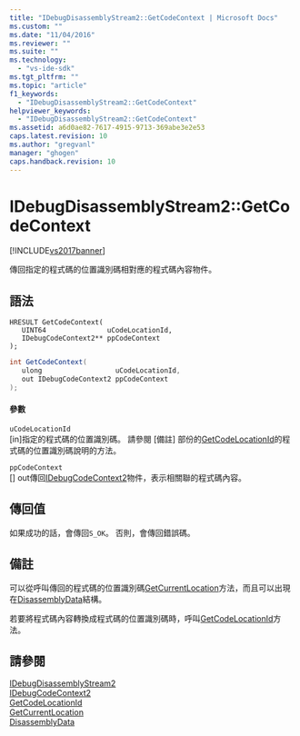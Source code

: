 ```yaml
---
title: "IDebugDisassemblyStream2::GetCodeContext | Microsoft Docs"
ms.custom: ""
ms.date: "11/04/2016"
ms.reviewer: ""
ms.suite: ""
ms.technology: 
  - "vs-ide-sdk"
ms.tgt_pltfrm: ""
ms.topic: "article"
f1_keywords: 
  - "IDebugDisassemblyStream2::GetCodeContext"
helpviewer_keywords: 
  - "IDebugDisassemblyStream2::GetCodeContext"
ms.assetid: a6d0ae82-7617-4915-9713-369abe3e2e53
caps.latest.revision: 10
ms.author: "gregvanl"
manager: "ghogen"
caps.handback.revision: 10
---
```

# IDebugDisassemblyStream2::GetCodeContext
[!INCLUDE[vs2017banner](../../../code-quality/includes/vs2017banner.md)]

傳回指定的程式碼的位置識別碼相對應的程式碼內容物件。  
  
## 語法  
  
```cpp#  
HRESULT GetCodeContext(   
   UINT64               uCodeLocationId,  
   IDebugCodeContext2** ppCodeContext  
);  
```  
  
```c#  
int GetCodeContext(   
   ulong                  uCodeLocationId,  
   out IDebugCodeContext2 ppCodeContext  
);  
```  
  
#### 參數  
 `uCodeLocationId`  
 \[in\]指定的程式碼的位置識別碼。  請參閱 \[備註\] 部份的[GetCodeLocationId](../Topic/IDebugDisassemblyStream2::GetCodeLocationId.md)的程式碼的位置識別碼說明的方法。  
  
 `ppCodeContext`  
 \[\] out傳回[IDebugCodeContext2](../../../extensibility/debugger/reference/idebugcodecontext2.md)物件，表示相關聯的程式碼內容。  
  
## 傳回值  
 如果成功的話，會傳回`S_OK`。 否則，會傳回錯誤碼。  
  
## 備註  
 可以從呼叫傳回的程式碼的位置識別碼[GetCurrentLocation](../Topic/IDebugDisassemblyStream2::GetCurrentLocation.md)方法，而且可以出現在[DisassemblyData](../../../extensibility/debugger/reference/disassemblydata.md)結構。  
  
 若要將程式碼內容轉換成程式碼的位置識別碼時，呼叫[GetCodeLocationId](../Topic/IDebugDisassemblyStream2::GetCodeLocationId.md)方法。  
  
## 請參閱  
 [IDebugDisassemblyStream2](../../../extensibility/debugger/reference/idebugdisassemblystream2.md)   
 [IDebugCodeContext2](../../../extensibility/debugger/reference/idebugcodecontext2.md)   
 [GetCodeLocationId](../Topic/IDebugDisassemblyStream2::GetCodeLocationId.md)   
 [GetCurrentLocation](../Topic/IDebugDisassemblyStream2::GetCurrentLocation.md)   
 [DisassemblyData](../../../extensibility/debugger/reference/disassemblydata.md)